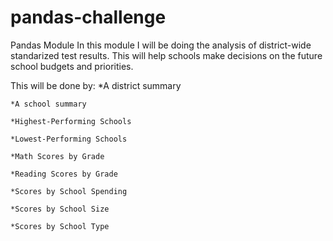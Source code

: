# pandas-challenge
Pandas Module
In this module I will be doing the analysis of district-wide standarized test results. This will help schools make decisions on the future school budgets and priorities.
  
  
This will be done by:
    *A district summary
    
    *A school summary
    
    *Highest-Performing Schools
    
    *Lowest-Performing Schools
    
    *Math Scores by Grade
    
    *Reading Scores by Grade
    
    *Scores by School Spending
    
    *Scores by School Size
    
    *Scores by School Type
    
    
